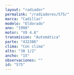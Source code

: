 ```yaml
---
layout: "radiador"
permalink: "/radiadores/575/"
marca: "Cadillac"
modelo: "Eldorado"
ano: "1998"
motor: "V8 4.6"
transmision: "Automática"
parte: "432386"
clima: "Con clima"
alto: "30 1/2"
ancho: "15"
observaciones: ""
id: "575"
---
```


